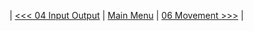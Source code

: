 | [<<< 04 Input Output](https://github.com/jpbatz/microbit_tutorial_I/blob/master/04_input_output/io.ipynb) | [Main Menu](https://github.com/jpbatz/microbit_tutorial_I/blob/master/README.md) | [06 Movement >>>](https://github.com/jpbatz/microbit_tutorial_I/blob/master/06_movement/movement.ipynb) | 
